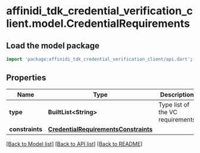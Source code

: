 # affinidi_tdk_credential_verification_client.model.CredentialRequirements

## Load the model package

```dart
import 'package:affinidi_tdk_credential_verification_client/api.dart';
```

## Properties

| Name            | Type                                                                          | Description                      | Notes      |
| --------------- | ----------------------------------------------------------------------------- | -------------------------------- | ---------- |
| **type**        | **BuiltList&lt;String&gt;**                                                   | Type list of the VC requirements |
| **constraints** | [**CredentialRequirementsConstraints**](CredentialRequirementsConstraints.md) |                                  | [optional] |

[[Back to Model list]](../README.md#documentation-for-models) [[Back to API list]](../README.md#documentation-for-api-endpoints) [[Back to README]](../README.md)
